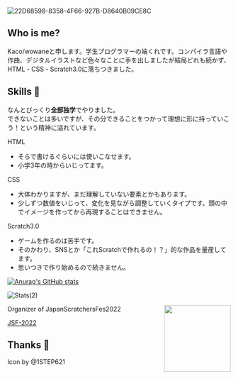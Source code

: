 ![22D68598-8358-4F66-927B-D8640B09CE8C](https://user-images.githubusercontent.com/83564310/159398244-365a3ab0-7765-4120-98e8-75e9791f7c6e.jpeg)

## Who is me?
Kaco/wowaneと申します。学生プログラマーの端くれです。コンパイラ言語や作曲、デジタルイラストなど色々なことに手を出しましたが結局どれも続かず、HTML・CSS・Scratch3.0に落ちつきました。
## Skills 📝
なんとびっくり**全部独学**でやりました。  
できないことは多いですが、その分できることをつかって理想に形に持っていこう！という精神に溢れています。   

HTML 
- そらで書けるぐらいには使いこなせます。
- 小学3年の時からいじってます。

CSS 
- 大体わかりますが、まだ理解していない要素とかもあります。
- 少しずつ数値をいじって、変化を見ながら調整していくタイプです。頭の中でイメージを作ってから再現することはできません。

Scratch3.0
- ゲームを作るのは苦手です。
- そのかわり、SNSとか「これScratchで作れるの！？」的な作品を量産してます。
- 思いつきで作り始めるので続きません。

[![Anurag's GitHub stats](https://github-readme-stats.vercel.app/api?username=Tsuion)](https://github.com/anuraghazra/github-readme-stats)

![Stats(2)](https://github-readme-stats.vercel.app/api/top-langs/?username=Tsuion&layout=compact)


<img src ="https://user-images.githubusercontent.com/83564310/159403884-d0b8d125-3b94-4700-bd56-d311344ac8ce.png" align=right width="150px">

Organizer of JapanScratchersFes2022

[JSF-2022](https://github.com/JSF-2022)

## Thanks 💖

Icon by @1STEP621
